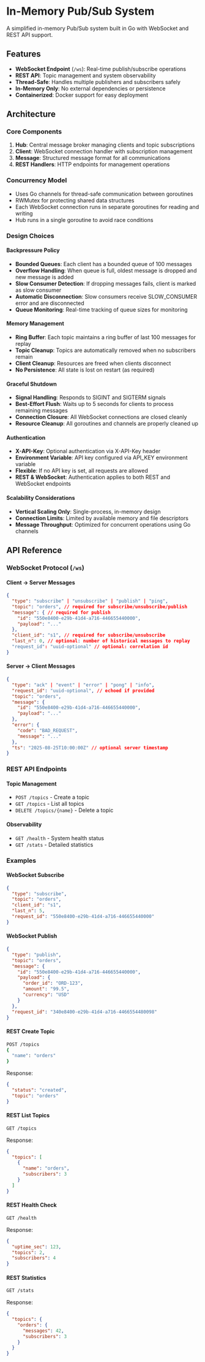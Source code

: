 # In-Memory Pub/Sub System

A simplified in-memory Pub/Sub system built in Go with WebSocket and REST API support.

## Features

- **WebSocket Endpoint** (`/ws`): Real-time publish/subscribe operations
- **REST API**: Topic management and system observability
- **Thread-Safe**: Handles multiple publishers and subscribers safely
- **In-Memory Only**: No external dependencies or persistence
- **Containerized**: Docker support for easy deployment

## Architecture

### Core Components

1. **Hub**: Central message broker managing clients and topic subscriptions
2. **Client**: WebSocket connection handler with subscription management
3. **Message**: Structured message format for all communications
4. **REST Handlers**: HTTP endpoints for management operations

### Concurrency Model

- Uses Go channels for thread-safe communication between goroutines
- RWMutex for protecting shared data structures
- Each WebSocket connection runs in separate goroutines for reading and writing
- Hub runs in a single goroutine to avoid race conditions

### Design Choices

#### Backpressure Policy
- **Bounded Queues**: Each client has a bounded queue of 100 messages
- **Overflow Handling**: When queue is full, oldest message is dropped and new message is added
- **Slow Consumer Detection**: If dropping messages fails, client is marked as slow consumer
- **Automatic Disconnection**: Slow consumers receive SLOW_CONSUMER error and are disconnected
- **Queue Monitoring**: Real-time tracking of queue sizes for monitoring

#### Memory Management
- **Ring Buffer**: Each topic maintains a ring buffer of last 100 messages for replay
- **Topic Cleanup**: Topics are automatically removed when no subscribers remain
- **Client Cleanup**: Resources are freed when clients disconnect
- **No Persistence**: All state is lost on restart (as required)

#### Graceful Shutdown
- **Signal Handling**: Responds to SIGINT and SIGTERM signals
- **Best-Effort Flush**: Waits up to 5 seconds for clients to process remaining messages
- **Connection Closure**: All WebSocket connections are closed cleanly
- **Resource Cleanup**: All goroutines and channels are properly cleaned up

#### Authentication
- **X-API-Key**: Optional authentication via X-API-Key header
- **Environment Variable**: API key configured via API_KEY environment variable
- **Flexible**: If no API key is set, all requests are allowed
- **REST & WebSocket**: Authentication applies to both REST and WebSocket endpoints

#### Scalability Considerations
- **Vertical Scaling Only**: Single-process, in-memory design
- **Connection Limits**: Limited by available memory and file descriptors
- **Message Throughput**: Optimized for concurrent operations using Go channels

## API Reference

### WebSocket Protocol (`/ws`)

#### Client → Server Messages

```json
{
  "type": "subscribe" | "unsubscribe" | "publish" | "ping",
  "topic": "orders", // required for subscribe/unsubscribe/publish
  "message": { // required for publish
    "id": "550e8400-e29b-41d4-a716-446655440000",
    "payload": "..."
  },
  "client_id": "s1", // required for subscribe/unsubscribe
  "last_n": 0, // optional: number of historical messages to replay
  "request_id": "uuid-optional" // optional: correlation id
}
```

#### Server → Client Messages

```json
{
  "type": "ack" | "event" | "error" | "pong" | "info",
  "request_id": "uuid-optional", // echoed if provided
  "topic": "orders",
  "message": {
    "id": "550e8400-e29b-41d4-a716-446655440000",
    "payload": "..."
  },
  "error": {
    "code": "BAD_REQUEST",
    "message": "..."
  },
  "ts": "2025-08-25T10:00:00Z" // optional server timestamp
}
```

### REST API Endpoints

#### Topic Management
- `POST /topics` - Create a topic
- `GET /topics` - List all topics  
- `DELETE /topics/{name}` - Delete a topic

#### Observability
- `GET /health` - System health status
- `GET /stats` - Detailed statistics

### Examples

#### WebSocket Subscribe
```json
{
  "type": "subscribe",
  "topic": "orders",
  "client_id": "s1",
  "last_n": 5,
  "request_id": "550e8400-e29b-41d4-a716-446655440000"
}
```

#### WebSocket Publish
```json
{
  "type": "publish",
  "topic": "orders",
  "message": {
    "id": "550e8400-e29b-41d4-a716-446655440000",
    "payload": {
      "order_id": "ORD-123",
      "amount": "99.5",
      "currency": "USD"
    }
  },
  "request_id": "340e8400-e29b-41d4-a716-4466554480098"
}
```

#### REST Create Topic
```bash
POST /topics
{
  "name": "orders"
}
```

Response:
```json
{
  "status": "created",
  "topic": "orders"
}
```

#### REST List Topics
```bash
GET /topics
```

Response:
```json
{
  "topics": [
    {
      "name": "orders",
      "subscribers": 3
    }
  ]
}
```

#### REST Health Check
```bash
GET /health
```

Response:
```json
{
  "uptime_sec": 123,
  "topics": 2,
  "subscribers": 4
}
```

#### REST Statistics
```bash
GET /stats
```

Response:
```json
{
  "topics": {
    "orders": {
      "messages": 42,
      "subscribers": 3
    }
  }
}

